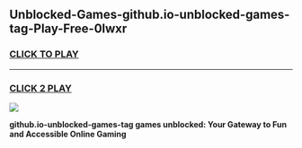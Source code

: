 
## Unblocked-Games-github.io-unblocked-games-tag-Play-Free-0lwxr
<h3>
<a href="https://premium76.site?title=github.io-unblocked-games-tag&ref=22A">CLICK TO PLAY</a></h3>
<hr>

<h3>
<a href="https://premium76.site?title=github.io-unblocked-games-tag&ref=22A">CLICK 2 PLAY</a>
  
</h3>

<a href="https://premium76.site?title=github.io-unblocked-games-tag&ref=22A"><img src="https://clearcache.store/games.png"></a>


**github.io-unblocked-games-tag games unblocked: Your Gateway to Fun and Accessible Online Gaming**
